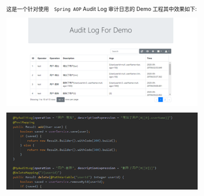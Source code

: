 这是一个针对使用　`Spring AOP` Audit Log  审计日志的 Demo 工程其中效果如下:

![auditLog](/images/auditlog1.png)

![auditLog](/images/auditlog2.png)
